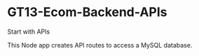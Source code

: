 # GT13-Ecom-Backend-APIs

Start with APIs

This Node app creates API routes to access a MySQL database.
